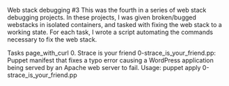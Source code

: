 Web stack debugging #3
This was the fourth in a series of web stack debugging projects. In these projects, I was given broken/bugged webstacks in isolated containers, and tasked with fixing the web stack to a working state. For each task, I wrote a script automating the commands necessary to fix the web stack.

Tasks page_with_curl
0. Strace is your friend
0-strace_is_your_friend.pp: Puppet manifest that fixes a typo error causing a WordPress application being served by an Apache web server to fail.
Usage: puppet apply 0-strace_is_your_friend.pp
